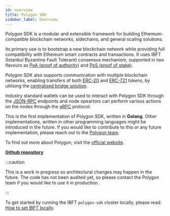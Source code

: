 ```yaml
---
id: overview 
title: Polygon SDK
sidebar_label: Overview
---
```


Polygon SDK is a modular and extensible framework for building Ethereum-compatible blockchain networks, sidechains, and general scaling solutions.

Its primary use is to bootstrap a new blockchain network while providing full compatibility with Ethereum smart contracts and transactions. It uses IBFT (Istanbul Byzantine Fault Tolerant) consensus mechanism, supported in two flavours as [PoA (proof of authority)](/docs/consensus/poa) and [PoS (proof of stake)](/docs/consensus/pos-stake-unstake).

Polygon SDK also supports communication with multiple blockchain networks, enabling transfers of both [ERC-20](https://ethereum.org/en/developers/docs/standards/tokens/erc-20) and [ERC-721](https://ethereum.org/en/developers/docs/standards/tokens/erc-721) tokens, by utilising the [centralised bridge solution](/docs/additional-features/chainbridge/overview).

Industry standard wallets can be used to interact with Polygon SDK through the [JSON-RPC](/docs/working-with-node/query-json-rpc) endpoints and node opeartors can perform various actions on the nodes through the [gRPC](/docs/working-with-node/query-operator-info) protocol.

This is the first implementation of Polygon SDK, written in **Golang**. Other implementations, written in other
programming languages might be introduced in the future. If you would like to contribute to this or any future
implementation, please reach out to the [Polygon team](mailto:contact@polygon.technology).

To find out more about Polygon, visit the [official website](https://polygon.technology).

**[Github repository](https://github.com/0xPolygon/polygon-sdk)**

:::caution

This is a work in progress so architectural changes may happen in the future. The code has not been audited
yet, so please contact the Polygon team if you would like to use it in production.

:::



To get started by running the IBFT `polygon-sdk` cluster locally, please read: [How to set IBFT locally](/docs/get-started/set-up-ibft-locally).
